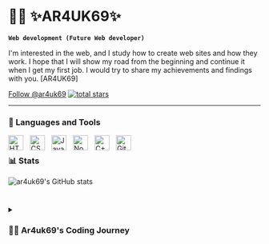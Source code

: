 # 🏄‍♂️ ✨AR4UK69✨

**`Web development (Future Web developer)`**

I'm interested in the web, and I study how to create web sites and how they work.
I hope that I will show my road from the beginning and continue it when I get my first job.
I would try to share my achievements and findings with you.
[AR4UK69]
<head>
      <script async defer src="https://buttons.github.io/buttons.js"></script>
<a class="github-button" href="https://github.com/ar4uk69" data-color-scheme="no-preference: dark; light: light; dark: dark;" data-size="large" data-show-count="true" aria-label="Follow @ar4uk69 on GitHub">Follow @ar4uk69</a>
      <a href="https://github.com/ar4uk69?tab=repositories&sort=stargazers">
         <img alt="total stars" title="Total stars on GitHub" src="https://custom-icon-badges.demolab.com/github/stars/ar4uk69?color=55960c&style=for-the-badge&labelColor=488207&logo=star"/></a>
</head>
  
---

### 🧰 Languages and Tools
<img align="left" alt="HTML" width="30px" style="padding-right:10px;" src="https://cdn.jsdelivr.net/gh/devicons/devicon/icons/html5/html5-plain.svg" />
<img align="left" alt="CSS" width="30px" style="padding-right:10px;" src="https://cdn.jsdelivr.net/gh/devicons/devicon/icons/css3/css3-plain.svg" />
<img align="left" alt="JavaScript" width="30px" style="padding-right:10px;" src="https://cdn.jsdelivr.net/gh/devicons/devicon/icons/javascript/javascript-plain.svg" />
<img align="left" alt="NodeJS" width="30px" style="padding-right:10px;" src="https://cdn.jsdelivr.net/gh/devicons/devicon/icons/nodejs/nodejs-original.svg" />
<img align="left" alt="C++" width="30px" style="padding-right:10px;" src="https://cdn.jsdelivr.net/gh/devicons/devicon/icons/cplusplus/cplusplus-line.svg" />
<img align="left" alt="GitHub" width="30px" style="padding-right:10px;" src="https://cdn.jsdelivr.net/gh/devicons/devicon/icons/github/github-original.svg" />
<br />

### 📊 Stats

![ar4uk69's GitHub stats](https://github-readme-stats.vercel.app/api?username=ar4uk69&show_icons=true&theme=gruvbox)

<!-- ![GitHub Streak](https://streak-stats.demolab.com?user=ar4uk69&theme=gruvbox&border_radius=4.5) -->

#

<details>
 <summary><h3>👨‍💻 Ar4uk69's Coding Journey</h3></summary>
  I started coding as a computer science student. A wish that will get me a job as a front-end developer after graduation. I was forced to leave my country and am now trying to regain my work pace with a new github profile. I hope that this profile will become my portfolio, which will contain all my projects from the beginning of my journey in IT


